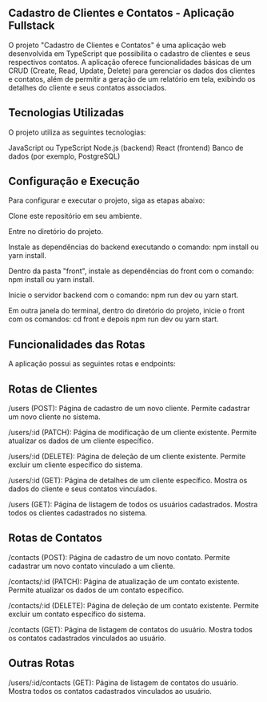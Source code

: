 ## Cadastro de Clientes e Contatos - Aplicação Fullstack

O projeto "Cadastro de Clientes e Contatos" é uma aplicação web desenvolvida em TypeScript que possibilita o cadastro de clientes e seus respectivos contatos. A aplicação oferece funcionalidades básicas de um CRUD (Create, Read, Update, Delete) para gerenciar os dados dos clientes e contatos, além de permitir a geração de um relatório em tela, exibindo os detalhes do cliente e seus contatos associados.

## Tecnologias Utilizadas

O projeto utiliza as seguintes tecnologias:

JavaScript ou TypeScript
Node.js (backend)
React (frontend)
Banco de dados (por exemplo, PostgreSQL)

## Configuração e Execução

Para configurar e executar o projeto, siga as etapas abaixo:

Clone este repositório em seu ambiente.

Entre no diretório do projeto.

Instale as dependências do backend executando o comando: npm install ou yarn install.

Dentro da pasta "front", instale as dependências do front com o comando: npm install ou yarn install.

Inicie o servidor backend com o comando: npm run dev ou yarn start.

Em outra janela do terminal, dentro do diretório do projeto, inicie o front com os comandos: cd front e depois npm run dev ou yarn start.

## Funcionalidades das Rotas

A aplicação possui as seguintes rotas e endpoints:

## Rotas de Clientes

/users (POST): Página de cadastro de um novo cliente. Permite cadastrar um novo cliente no sistema.

/users/:id (PATCH): Página de modificação de um cliente existente. Permite atualizar os dados de um cliente específico.

/users/:id (DELETE): Página de deleção de um cliente existente. Permite excluir um cliente específico do sistema.

/users/:id (GET): Página de detalhes de um cliente específico. Mostra os dados do cliente e seus contatos vinculados.

/users (GET): Página de listagem de todos os usuários cadastrados. Mostra todos os clientes cadastrados no sistema.

## Rotas de Contatos

/contacts (POST): Página de cadastro de um novo contato. Permite cadastrar um novo contato vinculado a um cliente.

/contacts/:id (PATCH): Página de atualização de um contato existente. Permite atualizar os dados de um contato específico.

/contacts/:id (DELETE): Página de deleção de um contato existente. Permite excluir um contato específico do sistema.

/contacts (GET): Página de listagem de contatos do usuário. Mostra todos os contatos cadastrados vinculados ao usuário.

## Outras Rotas

/users/:id/contacts (GET): Página de listagem de contatos do usuário. Mostra todos os contatos cadastrados vinculados ao usuário.
